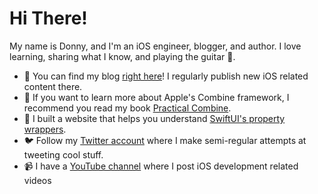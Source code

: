 # Hi There!

My name is Donny, and I'm an iOS engineer, blogger, and author. I love learning, sharing what I know, and playing the guitar 🎸.

* 📝 You can find my blog [right here](http://donnywals.com/)! I regularly publish new iOS related content there.
* 📗 If you want to learn more about Apple's Combine framework, I recommend you read my book [Practical Combine](https://practicalcombine.com).
* 🎁 I built a website that helps you understand [SwiftUI's property wrappers](https://swiftuipropertywrappers.com).
* 🐦 Follow my [Twitter account](https://twitter.com/donnywals) where I make semi-regular attempts at tweeting cool stuff.
* 📹 I have a [YouTube channel](https://www.youtube.com/channel/UCCBE9yHihCjh0ga8IIDEBhw) where I post iOS development related videos


